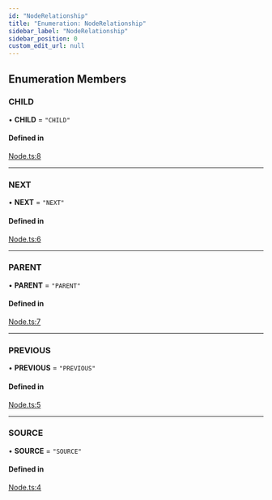 ```yaml
---
id: "NodeRelationship"
title: "Enumeration: NodeRelationship"
sidebar_label: "NodeRelationship"
sidebar_position: 0
custom_edit_url: null
---
```


## Enumeration Members

### CHILD

• **CHILD** = ``"CHILD"``

#### Defined in

[Node.ts:8](https://github.com/run-llama/LlamaIndexTS/blob/a07a941/packages/core/src/Node.ts#L8)

___

### NEXT

• **NEXT** = ``"NEXT"``

#### Defined in

[Node.ts:6](https://github.com/run-llama/LlamaIndexTS/blob/a07a941/packages/core/src/Node.ts#L6)

___

### PARENT

• **PARENT** = ``"PARENT"``

#### Defined in

[Node.ts:7](https://github.com/run-llama/LlamaIndexTS/blob/a07a941/packages/core/src/Node.ts#L7)

___

### PREVIOUS

• **PREVIOUS** = ``"PREVIOUS"``

#### Defined in

[Node.ts:5](https://github.com/run-llama/LlamaIndexTS/blob/a07a941/packages/core/src/Node.ts#L5)

___

### SOURCE

• **SOURCE** = ``"SOURCE"``

#### Defined in

[Node.ts:4](https://github.com/run-llama/LlamaIndexTS/blob/a07a941/packages/core/src/Node.ts#L4)
